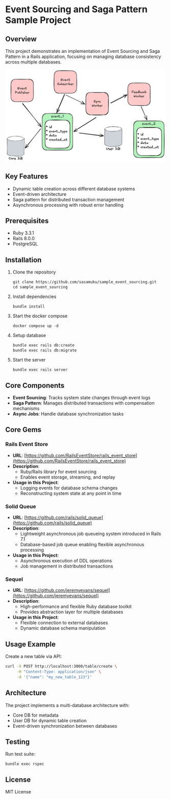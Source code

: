 # Event Sourcing and Saga Pattern Sample Project

## Overview

This project demonstrates an implementation of Event Sourcing and Saga Pattern in a Rails application, focusing on managing database consistency across multiple databases.

![](./docs/images/2024-12-08-2.png)

## Key Features

- Dynamic table creation across different database systems
- Event-driven architecture
- Saga pattern for distributed transaction management
- Asynchronous processing with robust error handling

## Prerequisites

- Ruby 3.3.1
- Rails 8.0.0
- PostgreSQL

## Installation

1. Clone the repository
   ```
   git clone https://github.com/sasamuku/sample_event_sourcing.git
   cd sample_event_sourcing
   ```

2. Install dependencies
   ```
   bundle install
   ```

3. Start the docker compose
   ```
   docker compose up -d
   ```

4. Setup database
   ```
   bundle exec rails db:create
   bundle exec rails db:migrate
   ```

5. Start the server
   ```
   bundle exec rails server
   ```

## Core Components

- **Event Sourcing**: Tracks system state changes through event logs
- **Saga Pattern**: Manages distributed transactions with compensation mechanisms
- **Async Jobs**: Handle database synchronization tasks

## Core Gems

### Rails Event Store

- **URL**: [https://github.com/RailsEventStore/rails_event_store](https://github.com/RailsEventStore/rails_event_store)
- **Description**:
  - Ruby/Rails library for event sourcing
  - Enables event storage, streaming, and replay
- **Usage in this Project**:
  - Logging events for database schema changes
  - Reconstructing system state at any point in time

### Solid Queue

- **URL**: [https://github.com/rails/solid_queue](https://github.com/rails/solid_queue)
- **Description**:
  - Lightweight asynchronous job queueing system introduced in Rails 7.1
  - Database-based job queue enabling flexible asynchronous processing
- **Usage in this Project**:
  - Asynchronous execution of DDL operations
  - Job management in distributed transactions

### Sequel

- **URL**: [https://github.com/jeremyevans/sequel](https://github.com/jeremyevans/sequel)
- **Description**:
  - High-performance and flexible Ruby database toolkit
  - Provides abstraction layer for multiple databases
- **Usage in this Project**:
  - Flexible connection to external databases
  - Dynamic database schema manipulation

## Usage Example

Create a new table via API:

```bash
curl -X POST http://localhost:3000/table/create \
     -H "Content-Type: application/json" \
     -d '{"name": "my_new_table_123"}'
```

## Architecture

The project implements a multi-database architecture with:
- Core DB for metadata
- User DB for dynamic table creation
- Event-driven synchronization between databases

## Testing

Run test suite:
```
bundle exec rspec
```

## License

MIT License

